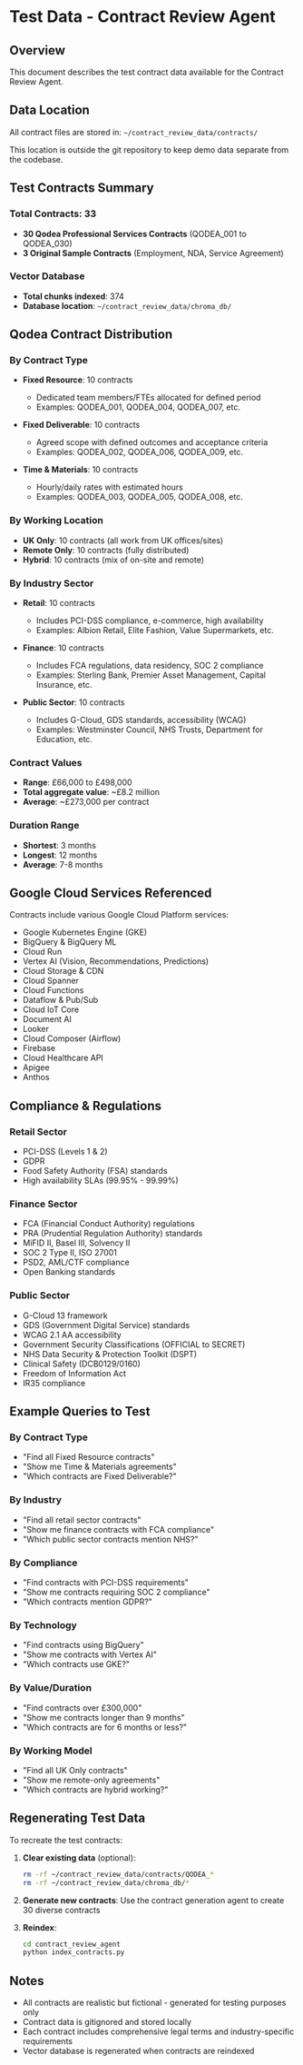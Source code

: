# Test Data - Contract Review Agent

## Overview
This document describes the test contract data available for the Contract Review Agent.

## Data Location
All contract files are stored in: `~/contract_review_data/contracts/`

This location is outside the git repository to keep demo data separate from the codebase.

## Test Contracts Summary

### Total Contracts: 33
- **30 Qodea Professional Services Contracts** (QODEA_001 to QODEA_030)
- **3 Original Sample Contracts** (Employment, NDA, Service Agreement)

### Vector Database
- **Total chunks indexed**: 374
- **Database location**: `~/contract_review_data/chroma_db/`

## Qodea Contract Distribution

### By Contract Type
- **Fixed Resource**: 10 contracts
  - Dedicated team members/FTEs allocated for defined period
  - Examples: QODEA_001, QODEA_004, QODEA_007, etc.

- **Fixed Deliverable**: 10 contracts
  - Agreed scope with defined outcomes and acceptance criteria
  - Examples: QODEA_002, QODEA_006, QODEA_009, etc.

- **Time & Materials**: 10 contracts
  - Hourly/daily rates with estimated hours
  - Examples: QODEA_003, QODEA_005, QODEA_008, etc.

### By Working Location
- **UK Only**: 10 contracts (all work from UK offices/sites)
- **Remote Only**: 10 contracts (fully distributed)
- **Hybrid**: 10 contracts (mix of on-site and remote)

### By Industry Sector
- **Retail**: 10 contracts
  - Includes PCI-DSS compliance, e-commerce, high availability
  - Examples: Albion Retail, Elite Fashion, Value Supermarkets, etc.

- **Finance**: 10 contracts
  - Includes FCA regulations, data residency, SOC 2 compliance
  - Examples: Sterling Bank, Premier Asset Management, Capital Insurance, etc.

- **Public Sector**: 10 contracts
  - Includes G-Cloud, GDS standards, accessibility (WCAG)
  - Examples: Westminster Council, NHS Trusts, Department for Education, etc.

### Contract Values
- **Range**: £66,000 to £498,000
- **Total aggregate value**: ~£8.2 million
- **Average**: ~£273,000 per contract

### Duration Range
- **Shortest**: 3 months
- **Longest**: 12 months
- **Average**: 7-8 months

## Google Cloud Services Referenced

Contracts include various Google Cloud Platform services:
- Google Kubernetes Engine (GKE)
- BigQuery & BigQuery ML
- Cloud Run
- Vertex AI (Vision, Recommendations, Predictions)
- Cloud Storage & CDN
- Cloud Spanner
- Cloud Functions
- Dataflow & Pub/Sub
- Cloud IoT Core
- Document AI
- Looker
- Cloud Composer (Airflow)
- Firebase
- Cloud Healthcare API
- Apigee
- Anthos

## Compliance & Regulations

### Retail Sector
- PCI-DSS (Levels 1 & 2)
- GDPR
- Food Safety Authority (FSA) standards
- High availability SLAs (99.95% - 99.99%)

### Finance Sector
- FCA (Financial Conduct Authority) regulations
- PRA (Prudential Regulation Authority) standards
- MiFID II, Basel III, Solvency II
- SOC 2 Type II, ISO 27001
- PSD2, AML/CTF compliance
- Open Banking standards

### Public Sector
- G-Cloud 13 framework
- GDS (Government Digital Service) standards
- WCAG 2.1 AA accessibility
- Government Security Classifications (OFFICIAL to SECRET)
- NHS Data Security & Protection Toolkit (DSPT)
- Clinical Safety (DCB0129/0160)
- Freedom of Information Act
- IR35 compliance

## Example Queries to Test

### By Contract Type
- "Find all Fixed Resource contracts"
- "Show me Time & Materials agreements"
- "Which contracts are Fixed Deliverable?"

### By Industry
- "Find all retail sector contracts"
- "Show me finance contracts with FCA compliance"
- "Which public sector contracts mention NHS?"

### By Compliance
- "Find contracts with PCI-DSS requirements"
- "Show me contracts requiring SOC 2 compliance"
- "Which contracts mention GDPR?"

### By Technology
- "Find contracts using BigQuery"
- "Show me contracts with Vertex AI"
- "Which contracts use GKE?"

### By Value/Duration
- "Find contracts over £300,000"
- "Show me contracts longer than 9 months"
- "Which contracts are for 6 months or less?"

### By Working Model
- "Find all UK Only contracts"
- "Show me remote-only agreements"
- "Which contracts are hybrid working?"

## Regenerating Test Data

To recreate the test contracts:

1. **Clear existing data** (optional):
   ```bash
   rm -rf ~/contract_review_data/contracts/QODEA_*
   rm -rf ~/contract_review_data/chroma_db/*
   ```

2. **Generate new contracts**: Use the contract generation agent to create 30 diverse contracts

3. **Reindex**:
   ```bash
   cd contract_review_agent
   python index_contracts.py
   ```

## Notes
- All contracts are realistic but fictional - generated for testing purposes only
- Contract data is gitignored and stored locally
- Each contract includes comprehensive legal terms and industry-specific requirements
- Vector database is regenerated when contracts are reindexed

